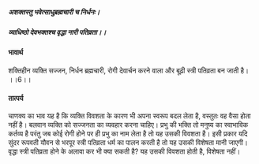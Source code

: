 ##### अशक्तस्तु भवेत्साधुब्रह्मचारी च निर्धनः।
##### व्याधिष्ठो देवभक्तश्च वृद्धा नारी पतिव्रता।। 

#### भावार्थ

शक्तिहीन व्यक्ति सज्जन, निर्धन ब्रह्मचारी, रोगी देवार्चन करने वाला और बूढ़ी स्त्री पतिव्रता बन जाती है। ।।6।।

#### तात्पर्य

चाणक्य का भाव यह है कि व्यक्ति विवशता के कारण भी अपना स्वरूप बदल लेता है, वस्तुतः वह वैसा होता नहीं है। बलवान व्यक्ति को सज्जनता का व्यवहार करना चाहिए। प्रभु की भक्ति तो मनुष्य का स्वाभाविक कर्तव्य है परंतु जब कोई रोगी होने पर ही प्रभु का नाम लेता है तो यह उसकी विवशता है। इसी प्रकार यदि सुंदर रूपवती यौवन से भरपूर स्त्री पतिव्रता धर्म का पालन करती है तो यह उसकी विशेषता मानी जाएगी। वृद्धा स्त्री पतिव्रता होने के अलावा कर भी क्या सकती है? यह उसकी विवशता होती है, विशेषता नहीं।